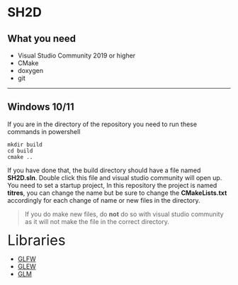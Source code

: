 # SH2D

## What you need
- Visual Studio Community 2019 or higher
- CMake
- doxygen
- git

---
## Windows 10/11
If you are in the directory of the repository you need to run these commands in powershell

```
mkdir build
cd build
cmake ..
```

If you have done that, the build directory should have a file named **SH2D.sln**. Double click this file and visual studio community will open up. You need to set a startup project, In this repository the project is named **titres**, you can change the name but be sure to change the **CMakeLists.txt** accordingly for each change of name or new files in the directory.

>If you do make new files, do **not** do so with visual studio community as it will not make the file in the correct directory.

<font size="6">Libraries</font>
- [GLFW](http://www.glfw.org/)
- [GLEW](http://glew.sourceforge.net/)
- [GLM](http://glm.g-truc.net/)